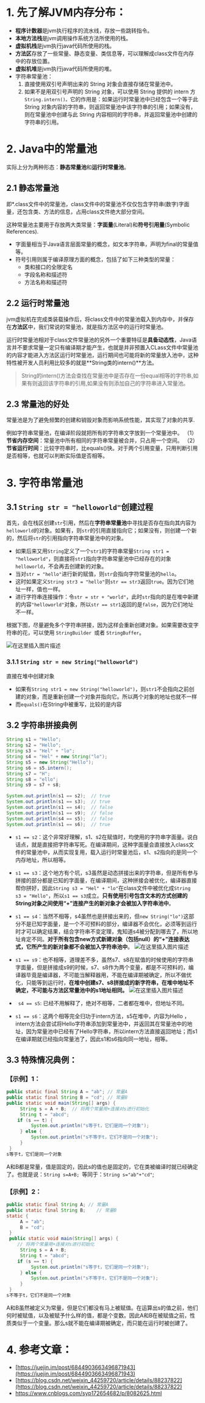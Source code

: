 # 1. 先了解JVM内存分布：

- **程序计数器**是jvm执行程序的流水线，存放一些跳转指令。
- **本地方法栈**是jvm调用操作系统方法所使用的栈。
-  **虚拟机栈**是jvm执行java代码所使用的栈。
- **方法区**存放了一些常量、静态变量、类信息等，可以理解成class文件在内存中的存放位置。
- **虚拟机堆**是jvm执行java代码所使用的堆。
- 字符串常量池：
	1. 直接使用双引号声明出来的 String 对象会直接存储在常量池中。
	2. 如果不是用双引号声明的 String 对象，可以使用 String 提供的 intern 方`String.intern()。`它的作用是：如果运行时常量池中已经包含一个等于此 String 对象内容的字符串，则返回常量池中该字符串的引用；如果没有，则在常量池中创建与此 String 内容相同的字符串，并返回常量池中创建的字符串的引用。

# 2. Java中的常量池

实际上分为两种形态：**静态常量池**和**运行时常量池**。

## 2.1 静态常量池

即*.class文件中的常量池，class文件中的常量池不仅仅包含字符串(数字)字面量，还包含类、方法的信息，占用class文件绝大部分空间。

这种常量池主要用于存放两大类常量：**字面量**(Literal)和**符号引用量**(Symbolic References).

- 字面量相当于Java语言层面常量的概念，如文本字符串，声明为final的常量值等。
- 符号引用则属于编译原理方面的概念，包括了如下三种类型的常量：
  - 类和接口的全限定名
  - 字段名称和描述符
  - 方法名称和描述符

## 2.2 运行时常量池

jvm虚拟机在完成类装载操作后，将class文件中的常量池载入到内存中，并保存在**方法区**中，我们常说的常量池，就是指方法区中的运行时常量池。

运行时常量池相对于class文件常量池的另外一个重要特征是**具备动态性**，Java语言并不要求常量一定只有编译期才能产生，也就是并非预置入CLass文件中常量池的内容才能进入方法区运行时常量池，运行期间也可能将新的常量放入池中，这种特性被开发人员利用比较多的就是**String类的intern()**方法。

> String的intern()方法会查找在常量池中是否存在一份equal相等的字符串,如果有则返回该字符串的引用,如果没有则添加自己的字符串进入常量池。

## 2.3  常量池的好处

常量池是为了避免频繁的创建和销毁对象而影响系统性能，其实现了对象的共享.

例如字符串常量池，在编译阶段就把所有的字符串文字放到一个常量池中。
（1）**节省内存空间**：常量池中所有相同的字符串常量被合并，只占用一个空间。
（2）**节省运行时间**：比较字符串时，比equals()快。对于两个引用变量，只用判断引用是否相等，也就可以判断实际值是否相等。

# 3. 字符串常量池

## 3.1 `String str = "helloworld"`创建过程

首先，会在栈区创建`str`引用，然后在**字符串常量池**中寻找是否存在指向其内容为`helloworld`的对象。如果有，则`str`的引用直接指向它；如果没有，则创建一个新的，然后将`str`的引用指向字符串常量池中的对象。

- 如果后来又用`String`定义了一个`str1`的字符串常量`String str1 = "helloworld"`，则直接将`str1`指向字符串常量池中已经存在的对象`helloworld`，不会再去创建新的对象。
- 当对`str = "hello"`进行新的赋值，则`str`会指向字符常量池的`hello`。
- 这时如果定义`String str3 = "hello"`则`str == str3`返回`true`。因为它们地址一样，值也一样。
- 进行字符串连接操作：令`str = str + "world"`，此时`str`指向的是在堆中新建的内容`"helloworld"`对象，所以`str == str1`返回的是`false`，因为它们地址不一样。

根据下图，尽量避免多个字符串拼接，因为这样会重新创建对象。如果需要改变字符串的花，可以使用 `StringBuilder `或者 `StringBuffer`。

![在这里插入图片描述](https://i.loli.net/2021/03/13/tGJTK7XEjQWkSCI.png)

### 3.1.1 `String str = new String("helloworld")`

直接在堆中创建对象

- 如果有`String str1 = new String("helloworld")`，则`str1`不会指向之前创建的对象，而是重新创建一个对象并指向它。所以两个对象的地址也就不一样
- 而`equals()`在String中被重写，比较的是内容

## 3.2 字符串拼接典例

```java
String s1 = "Hello";
String s2 = "Hello";
String s3 = "Hel" + "lo";
String s4 = "Hel" + new String("lo");
String s5 = new String("Hello");
String s6 = s5.intern();
String s7 = "H";
String s8 = "ello";
String s9 = s7 + s8;

System.out.println(s1 == s2);  // true
System.out.println(s1 == s3);  // true
System.out.println(s1 == s4);  // false
System.out.println(s1 == s9);  // false
System.out.println(s4 == s5);  // false
System.out.println(s1 == s6);  // true
```
- `s1 == s2`：这个非常好理解，s1、s2在赋值时，均使用的字符串字面量。说白话点，就是直接把字符串写死。在编译期间，这种字面量会直接放入class文件的常量池中，从而实现复用，载入运行时常量池后，s1、s2指向的是同一个内存地址，所以相等。

 - `s1 == s3`：这个地方有个坑，s3虽然是动态拼接出来的字符串，但是所有参与拼接的部分都是已知的字面量，在编译期间，这种拼接会被优化，编译器直接帮你拼好，因此`String s3 = "Hel" + "lo"`在class文件中被优化成`String s3 = "Hello"`，所以`s1 == s3`成立。**只有使用引号包含文本的方式创建的String对象之间使用“+”连接产生的新对象才会被加入字符串池中**。

 - `s1 == s4`：当然不相等，s4虽然也是拼接出来的，但`new String("lo")`这部分不是已知字面量，是一个不可预料的部分，编译器不会优化，必须等到运行时才可以确定结果，结合字符串不变定理，鬼知道s4被分配到哪去了，所以地址肯定不同。**对于所有包含new方式新建对象（包括null）的“+”连接表达式，它所产生的新对象都不会被加入字符串池中**。
![在这里插入图片描述](https://img-blog.csdnimg.cn/20210313173410866.png?x-oss-process=image/watermark,type_ZmFuZ3poZW5naGVpdGk,shadow_10,text_aHR0cHM6Ly9ibG9nLmNzZG4ubmV0L3dlaXhpbl80MzIwNzAyNQ==,size_16,color_FFFFFF,t_70)

- `s1 == s9`：也不相等，道理差不多，虽然s7、s8在赋值的时候使用的字符串字面量，但是拼接成s9的时候，s7、s8作为两个变量，都是不可预料的，编译器毕竟是编译器，不可能当解释器用，不能在编译期被确定，所以不做优化，只能等到运行时，**在堆中创建s7、s8拼接成的新字符串，在堆中地址不确定，不可能与方法区常量池中的s1地址相同。**
![在这里插入图片描述](https://img-blog.csdnimg.cn/20210313173433452.png?x-oss-process=image/watermark,type_ZmFuZ3poZW5naGVpdGk,shadow_10,text_aHR0cHM6Ly9ibG9nLmNzZG4ubmV0L3dlaXhpbl80MzIwNzAyNQ==,size_16,color_FFFFFF,t_70)
- ` s4 == s5`: 已经不用解释了，绝对不相等，二者都在堆中，但地址不同。

-  `s1 == s6`：这两个相等完全归功于intern方法，s5在堆中，内容为Hello ，intern方法会尝试将Hello字符串添加到常量池中，并返回其在常量池中的地址，因为常量池中已经有了Hello字符串，所以intern方法直接返回地址；而s1在编译期就已经指向常量池了，因此s1和s6指向同一地址，相等。

## 3.3 特殊情况典例：

### 【示例】1：

```java
public static final String A = "ab"; // 常量A
public static final String B = "cd"; // 常量B
public static void main(String[] args) {
     String s = A + B;  // 将两个常量用+连接对s进行初始化 
     String t = "abcd";   
    if (s == t) {   
         System.out.println("s等于t，它们是同一个对象");   
     } else {   
         System.out.println("s不等于t，它们不是同一个对象");   
     }   
 } 
s等于t，它们是同一个对象
```
A和B都是常量，值是固定的，因此s的值也是固定的，它在类被编译时就已经确定了。也就是说：`String s=A+B; `等同于：`String s="ab"+"cd"`;

### 【示例】2：

```java
public static final String A; // 常量A
public static final String B;    // 常量B
static {   
     A = "ab";   
     B = "cd";   
 }   
 public static void main(String[] args) {   
    // 将两个常量用+连接对s进行初始化   
     String s = A + B;   
     String t = "abcd";   
    if (s == t) {   
         System.out.println("s等于t，它们是同一个对象");   
     } else {   
         System.out.println("s不等于t，它们不是同一个对象");   
     }   
 } 
s不等于t，它们不是同一个对象
```
A和B虽然被定义为常量，但是它们都没有马上被赋值。在运算出s的值之前，他们何时被赋值，以及被赋予什么样的值，都是个变数。因此A和B在被赋值之前，性质类似于一个变量。那么s就不能在编译期被确定，而只能在运行时被创建了。

# 4. 参考文章：

- [https://juejin.im/post/6844903663496871943](https://juejin.im/post/6844903663496871943)
- [https://blog.csdn.net/weixin_44259720/article/details/88237822](https://blog.csdn.net/weixin_44259720/article/details/88237822)
- https://www.cnblogs.com/syp172654682/p/8082625.html
